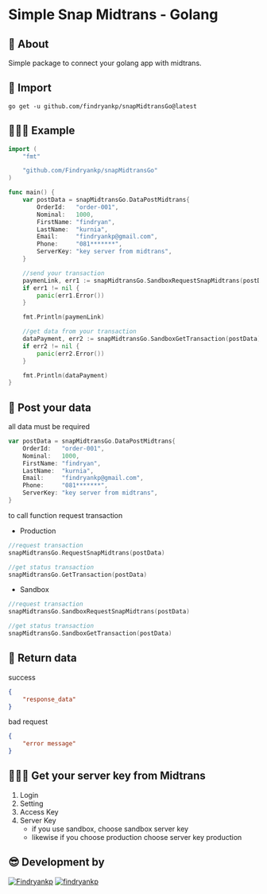 # Simple Snap Midtrans - Golang

## 💫 About
Simple package to connect your golang app with midtrans.

##  🚀 Import
```shell
go get -u github.com/findryankp/snapMidtransGo@latest
```

## 👨🏽‍💻 Example
```go
import (
	"fmt"

	"github.com/Findryankp/snapMidtransGo"
)

func main() {
	var postData = snapMidtransGo.DataPostMidtrans{
		OrderId:   "order-001",
		Nominal:   1000,
		FirstName: "findryan",
		LastName:  "kurnia",
		Email:     "findryankp@gmail.com",
		Phone:     "081*******",
		ServerKey: "key server from midtrans",
	}

	//send your transaction
	paymenLink, err1 := snapMidtransGo.SandboxRequestSnapMidtrans(postData)
	if err1 != nil {
		panic(err1.Error())
	}

	fmt.Println(paymenLink)

	//get data from your transaction
	dataPayment, err2 := snapMidtransGo.SandboxGetTransaction(postData)
	if err2 != nil {
		panic(err2.Error())
	}

	fmt.Println(dataPayment)
}
```

## 🎯 Post your data
all data must be required

```go
var postData = snapMidtransGo.DataPostMidtrans{
    OrderId:   "order-001",
    Nominal:   1000,
    FirstName: "findryan",
    LastName:  "kurnia",
    Email:     "findryankp@gmail.com",
    Phone:     "081*******",
    ServerKey: "key server from midtrans",
}
```

to call function request transaction
- Production
```go
//request transaction
snapMidtransGo.RequestSnapMidtrans(postData)

//get status transaction
snapMidtransGo.GetTransaction(postData)
```

- Sandbox
```go
//request transaction
snapMidtransGo.SandboxRequestSnapMidtrans(postData)

//get status transaction
snapMidtransGo.SandboxGetTransaction(postData)
```


## 🚀 Return data
success
```json
{
    "response_data"
}
```
bad request
```json
{
    "error message"
}
```
## 👨🏽‍💻 Get your server key from Midtrans
1. Login
2. Setting
3. Access Key
4. Server Key
   - if you use sandbox, choose sandbox server key
   - likewise if you choose production choose server key production
   
## 😎 Development by
[![Findryankp](https://img.shields.io/badge/Findryankp-grey?style=for-the-badge&logo=github&logoColor=white)](https://github.com/findryankp)
[![findryankp](https://img.shields.io/badge/findryankp-blue?style=for-the-badge&logo=linkedin&logoColor=white)](https://www.linkedin.com/in/Findryankp/)

